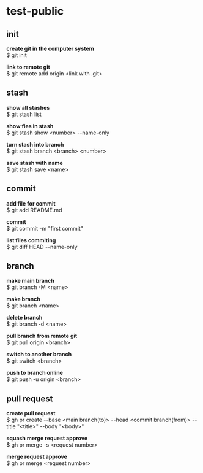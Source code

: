 # test-public

## init
 **create git in the computer system** \
$ git init

**link to remote git**\
$ git remote add origin \<link with .git>


## stash
**show all stashes**\
$ git stash list

**show fies in stash**\
$ git stash show \<number> --name-only

**turn stash into branch**\
$ git stash branch \<branch> \<number>

**save stash with name**\
$ git stash save \<name>

## commit 
**add file for commit**\
$ git add README.md

**commit**\
$ git commit -m "first commit"

**list files commiting**\
$ git diff HEAD --name-only


## branch 
**make main branch**\
$ git branch -M \<name>

**make branch**\
$ git branch \<name>

**delete branch**\
$ git branch -d \<name>

**pull branch from remote git**\
$ git pull origin \<branch>

**switch to another branch**\
$ git switch \<branch>

**push to branch online**\
$ git push -u origin \<branch>

## pull request 
**create pull request**\
$ gh pr create --base \<main branch(to)> --head \<commit branch(from)> --title "\<title>" --body "\<body>"

**squash merge request approve**\
$ gh pr merge -s \<request number>

**merge request approve**\
$ gh pr merge \<request number>
